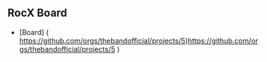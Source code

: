 ## RocX Board
* [Board] ( https://github.com/orgs/thebandofficial/projects/5)https://github.com/orgs/thebandofficial/projects/5 )
